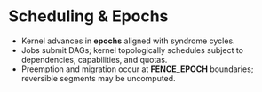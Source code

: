 # Scheduling & Epochs

- Kernel advances in **epochs** aligned with syndrome cycles.
- Jobs submit DAGs; kernel topologically schedules subject to dependencies, capabilities, and quotas.
- Preemption and migration occur at **FENCE_EPOCH** boundaries; reversible segments may be uncomputed.
